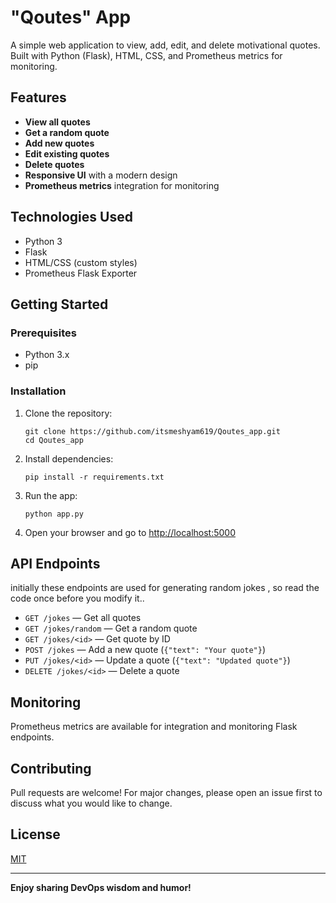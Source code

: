 # "Qoutes" App

A simple web application to view, add, edit, and delete motivational quotes. Built with Python (Flask), HTML, CSS, and Prometheus metrics for monitoring.

## Features

- **View all quotes**
- **Get a random quote**
- **Add new quotes**
- **Edit existing quotes**
- **Delete quotes**
- **Responsive UI** with a modern design
- **Prometheus metrics** integration for monitoring

## Technologies Used

- Python 3
- Flask
- HTML/CSS (custom styles)
- Prometheus Flask Exporter

## Getting Started

### Prerequisites

- Python 3.x
- pip

### Installation

1. Clone the repository:
    ```shell
    git clone https://github.com/itsmeshyam619/Qoutes_app.git
    cd Qoutes_app
    ```

2. Install dependencies:
    ```shell
    pip install -r requirements.txt
    ```

3. Run the app:
    ```shell
    python app.py
    ```

4. Open your browser and go to [http://localhost:5000](http://localhost:5000)

## API Endpoints
initially these endpoints are used for generating random jokes , so read the code once before you modify it..

- `GET /jokes` — Get all quotes
- `GET /jokes/random` — Get a random quote
- `GET /jokes/<id>` — Get quote by ID
- `POST /jokes` — Add a new quote (`{"text": "Your quote"}`)
- `PUT /jokes/<id>` — Update a quote (`{"text": "Updated quote"}`)
- `DELETE /jokes/<id>` — Delete a quote

## Monitoring

Prometheus metrics are available for integration and monitoring Flask endpoints.

## Contributing

Pull requests are welcome! For major changes, please open an issue first to discuss what you would like to change.

## License

[MIT](LICENSE)

---

**Enjoy sharing DevOps wisdom and humor!**
